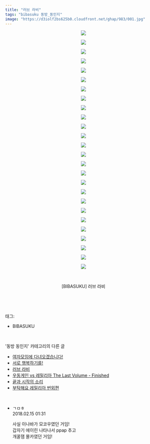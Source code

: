 ```yaml
---
title: "러브 라비"
tags: "bibasuku 동방_동인지"
image: "https://d3iolf2bs625b0.cloudfront.net/ghap/983/001.jpg"
---
```

<div class="article">
<p style="text-align: center; clear: none; float: none;"><img src="{{ site.imgserver3 }}/ghap/983/001.jpg"/></p>
<p style="text-align: center; clear: none; float: none;"><img src="{{ site.imgserver3 }}/ghap/983/002.jpg"/></p>
<p style="text-align: center; clear: none; float: none;"><img src="{{ site.imgserver3 }}/ghap/983/003.jpg"/></p>
<p style="text-align: center; clear: none; float: none;"><img src="{{ site.imgserver3 }}/ghap/983/004.jpg"/></p>
<p style="text-align: center; clear: none; float: none;"><img src="{{ site.imgserver3 }}/ghap/983/005.jpg"/></p>
<p style="text-align: center; clear: none; float: none;"><img src="{{ site.imgserver3 }}/ghap/983/006.jpg"/></p>
<p style="text-align: center; clear: none; float: none;"><img src="{{ site.imgserver3 }}/ghap/983/007.jpg"/></p>
<p style="text-align: center; clear: none; float: none;"><img src="{{ site.imgserver3 }}/ghap/983/008.jpg"/></p>
<p style="text-align: center; clear: none; float: none;"><img src="{{ site.imgserver3 }}/ghap/983/009.jpg"/></p>
<p style="text-align: center; clear: none; float: none;"><img src="{{ site.imgserver3 }}/ghap/983/010.jpg"/></p>
<p style="text-align: center; clear: none; float: none;"><img src="{{ site.imgserver3 }}/ghap/983/011.jpg"/></p>
<p style="text-align: center; clear: none; float: none;"><img src="{{ site.imgserver3 }}/ghap/983/012.jpg"/></p>
<p style="text-align: center; clear: none; float: none;"><img src="{{ site.imgserver3 }}/ghap/983/013.jpg"/></p>
<p style="text-align: center; clear: none; float: none;"><img src="{{ site.imgserver3 }}/ghap/983/014.jpg"/></p>
<p style="text-align: center; clear: none; float: none;"><img src="{{ site.imgserver3 }}/ghap/983/015.jpg"/></p>
<p style="text-align: center; clear: none; float: none;"><img src="{{ site.imgserver3 }}/ghap/983/016.jpg"/></p>
<p style="text-align: center; clear: none; float: none;"><img src="{{ site.imgserver3 }}/ghap/983/017.jpg"/></p>
<p style="text-align: center; clear: none; float: none;"><img src="{{ site.imgserver3 }}/ghap/983/018.jpg"/></p>
<p style="text-align: center; clear: none; float: none;"><img src="{{ site.imgserver3 }}/ghap/983/019.jpg"/></p>
<p style="text-align: center; clear: none; float: none;"><img src="{{ site.imgserver3 }}/ghap/983/020.jpg"/></p>
<p style="text-align: center; clear: none; float: none;"><img src="{{ site.imgserver3 }}/ghap/983/021.jpg"/></p>
<p style="text-align: center; clear: none; float: none;"><img src="{{ site.imgserver3 }}/ghap/983/022.jpg"/></p>
<p style="text-align: center; clear: none; float: none;"><img src="{{ site.imgserver3 }}/ghap/983/023.jpg"/></p>
<p style="text-align: center; clear: none; float: none;"><img src="{{ site.imgserver3 }}/ghap/983/024.jpg"/></p>
<p style="text-align: center; clear: none; float: none;"><img src="{{ site.imgserver3 }}/ghap/983/025.jpg"/></p>
<p style="text-align: center; clear: none; float: none;"><img src="{{ site.imgserver3 }}/ghap/983/026.jpg"/></p>
<p style="text-align: center; clear: none; float: none;"><br/></p>
<p style="text-align: center; clear: none; float: none;">[BIBASUKU] 러브 라비</p>
<p><br/></p>
</div><br/>
<div class="tagTrail">
<p>태그: </p>
<ul>
<li>BIBASUKU</li>
</ul>
</div><br/>
<div class="another">
<p>'동방 동인지' 카테고리의 다른 글</p>
<ul>
<li><a href="/ghap_985">여자모임에 다녀오겠습니다!</a></li>
<li><a href="/ghap_984">서로 행복하기를!</a></li>
<li><a href="/ghap_983">러브 라비</a></li>
<li><a href="/ghap_982">우동게인 vs 레밀리아 The Last Volume - Finished</a></li>
<li><a href="/ghap_981">끝과 시작의 소리</a></li>
<li><a href="/ghap_978">부탁해요 레밀리아 번외편</a></li>
</ul>
</div><br/>
<div class="cb_module cb_fluid">
<div class="cb_wrt cb_profile">
<div class="comment">
<ul>
<li class="cb_thumb_off" id="comment15199884">
<div class="cb_comment_area">
<div class="cb_info_area">
<div class="cb_section">
<span class="cb_nick_name">ㄱㅁㅎ</span>
</div>
<div class="cb_section">
<span class="cb_date">2018.02.15 01:31 </span>
</div>
</div>
<div class="cb_dsc_comment">
<p class="cb_dsc">
											사실 이나바가 모코우였던 거임!<br/>
갑자기 에이린 나타나서 ppap 추고<br/>
개꿀잼 몰카였던 거임!
										</p>
</div>
</div></li>
</ul>
</div>
</div><!-- commentList close -->
</div><br/>
